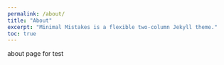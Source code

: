 ```yaml
---
permalink: /about/
title: "About"
excerpt: "Minimal Mistakes is a flexible two-column Jekyll theme."
toc: true
---
```


about page for test
